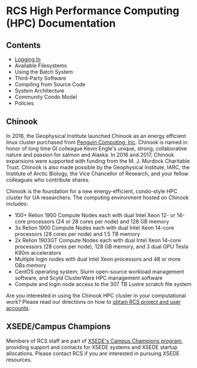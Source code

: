 # RCS High Performance Computing \(HPC\) Documentation

## Contents

* [Logging In](logging-in/logging-in.md)
* Available Filesystems
* Using the Batch System
* Third-Party Software
* Compiling from Source Code
* System Architecture
* Community Condo Model
* Policies

## Chinook

In 2016, the Geophysical Institute launched Chinook as an energy efficient linux cluster purchased from [Penguin Computing, Inc](http://www.penguincomputing.com/). Chinook is named in honor of long time GI colleague Kevin Engle's unique, strong, collaborative nature and passion for salmon and Alaska. In 2016 and 2017, Chinook expansions were supported with funding from the M. J. Murdock Charitable Trust. Chinook is also made possible by the Geophysical Institute, IARC, the Institute of Arctic Biology, the Vice Chancellor of Research, and your fellow colleagues who contribute shares.

Chinook is the foundation for a new energy-efficient, condo-style HPC cluster for UA researchers. The computing environment hosted on Chinook includes:

* 100+ Relion 1900 Compute Nodes each with dual Intel Xeon 12- or 14-core processors \(24 or 28 cores per node\) and 128 GB memory
* 3x Relion 1900 Compute Nodes each with dual Intel Xeon 14-core processors \(28 cores per node\) and 1.5 TB memory
* 2x Relion 1903GT Compute Nodes each with dual Intel Xeon 14-core processors \(28 cores per node\), 128 GB memory, and 3 dual GPU Tesla K80m accelerators
* Multiple login nodes with dual Intel Xeon processors and 48 or more GBs memory
* CentOS operating system, Slurm open-source workload management software, and Scyld ClusterWare HPC management software
* Compute and login node access to the 307 TB Lustre scratch file system

Are you interested in using the Chinook HPC cluster in your computational work? Please read our directions on how to [obtain RCS project and user accounts](https://www.gi.alaska.edu/research-computing-systems/getting-access).

## XSEDE/Campus Champions

Members of RCS staff are part of [XSEDE's Campus Champions program](https://www.xsede.org/community-engagement/campus-champions), providing support and contacts for XSEDE systems and XSEDE startup allocations. Please contact RCS if you are interested in pursuing XSEDE resources.
